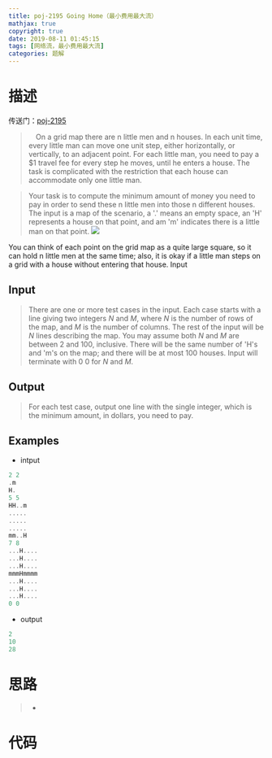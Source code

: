 ```yaml
---
title: poj-2195 Going Home（最小费用最大流）
mathjax: true
copyright: true
date: 2019-08-11 01:45:15
tags: [网络流，最小费用最大流]
categories: 题解
---
```

# 描述
传送门：[poj-2195](http://poj.org/problem?id=2195)

>&emsp;On a grid map there are n little men and n houses. In each unit time, every little man can move one unit step, either horizontally, or vertically, to an adjacent point. For each little man, you need to pay a $1 travel fee for every step he moves, until he enters a house. The task is complicated with the restriction that each house can accommodate only one little man. 

>Your task is to compute the minimum amount of money you need to pay in order to send these n little men into those n different houses. The input is a map of the scenario, a '.' means an empty space, an 'H' represents a house on that point, and am 'm' indicates there is a little man on that point. 
![](http://poj.org/images/2195_1.jpg)

You can think of each point on the grid map as a quite large square, so it can hold n little men at the same time; also, it is okay if a little man steps on a grid with a house without entering that house.
Input
<!--more-->
## Input
> There are one or more test cases in the input. Each case starts with a line giving two integers $N$ and $M$, where $N$ is the number of rows of the map, and $M$ is the number of columns. The rest of the input will be $N$ lines describing the map. You may assume both $N$ and $M$ are between 2 and 100, inclusive. There will be the same number of 'H's and 'm's on the map; and there will be at most 100 houses. Input will terminate with 0 0 for $N$ and $M$.

## Output
> For each test case, output one line with the single integer, which is the minimum amount, in dollars, you need to pay.

## Examples
* intput
```c++
2 2
.m
H.
5 5
HH..m
.....
.....
.....
mm..H
7 8
...H....
...H....
...H....
mmmHmmmm
...H....
...H....
...H....
0 0
```
* output
```c++
2
10
28
```

# 思路
>* 

# 代码
```c++

```
